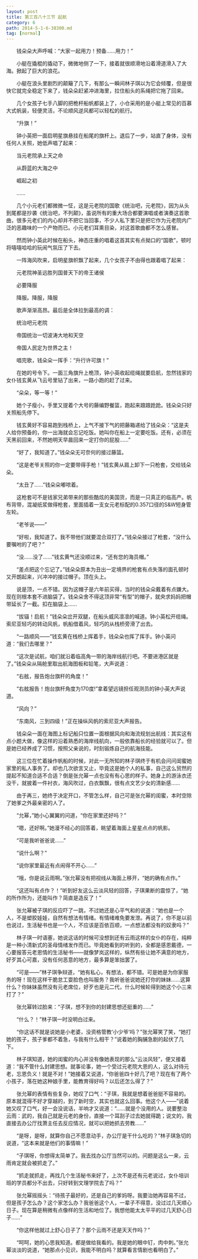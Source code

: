 ```yaml
---
layout: post
title: 第三百八十三节 起航
category: 6
path: 2014-5-1-6-38300.md
tag: [normal]
---
```


　　钱朵朵大声呼喊：“大家一起用力！预备……用力！”

　　小艇在撬棍的撬动下，微微地侧了一下，接着就很顺滑地沿着滑道滑入了大海。掀起了巨大的浪花。

　　小艇在浪头里剧烈的颠簸了几下，有那么一瞬间林子琪以为它会倾覆，但是很快它就完全稳定下来了，钱朵朵赶紧冲进海里，拉住船头的系绳把它拖了回来。

　　几个女孩子七手八脚的把桅杆船帆都装上了，小仓采用的是小艇上常见的百慕大式帆装，轻便灵活，不论顺风逆风都可以轻松的航行。

　　“升旗！”

　　钟小英把一面启明星旗悬挂在船尾的旗杆上。退后了一步，站直了身体，没有任何人关照，她低声唱了起来：

　　当元老院承上天之命

　　从蔚蓝的大海之中

　　崛起之初

　　……

　　几个小元老们都微微一怔，这是元老院的国歌《统治吧，元老院》，因为从头到尾都是抄袭《统治吧，不列颠》，虽说所有的重大场合都要演唱或者演奏这首歌曲，很多元老们的内心却并不把它当回事，不少人私下里只是把它作为元老院内广泛的恶趣味的一个产物而已。小元老们耳熏目染，对这首歌曲都不怎么感冒。

　　然而钟小英此时候在船头，神态庄重的唱着这首其实有点拗口的“国歌”，顿时将嘻嘻哈哈的玩闹气氛压了下去。

　　一阵海风吹来，启明星旗帜飘了起来，几个女孩子不由得也跟着唱了起来：

　　元老院神圣远胜列国普天下的帝王诸侯

　　必要降服

　　降服。降服，降服

　　歌声渐渐高昂。最后是全体拉到最高的调：

　　统治吧元老院

　　帝国统治一切波涛大地和天空

　　帝国人民定为世界之主！

　　唱完歌，钱朵朵一挥手：“升行许可旗！”

　　在她的号令下。一面三角旗升上桅顶，钟小英收起缆绳就要启航，忽然钱家的女仆钱玄黄从飞云号里钻了出来，一路小跑的赶了过来。

　　“朵朵，等一等！”

　　她个子瘦小，手里又提着个大号的藤编野餐篮，跑起来踉踉跄跄。钱朵朵只好关照船先停下。

　　钱玄黄好不容易跑到栈桥上，上气不接下气的把藤箱递给了钱朵朵：“这是夫人给你预备的，你一出海就会忘记吃饭。她叫你在船上一定要吃饭。还有，必须在天黑前回来，不然她明天早晨回来一定打你的屁股……”

　　“好了，我知道了。”钱朵朵无可奈何的接过藤篮。

　　“这是老爷关照的你一定要带得手枪！”钱玄黄从肩上卸下一只枪套，交给钱朵朵。

　　“太丑了……”钱朵朵嘟哝着。

　　这枪套可不是钱家兄弟带来的那些酷炫的美国货，而是一只真正的临高产。帆布背带，混凝纸浆做得枪套，里面插着一支女元老标配的0.357口径的S&W短身管左轮。

　　“老爷说——”

　　“好啦，我知道了。我不带他们就要混合双打了。”钱朵朵接过了枪套，“没什么要嘱咐的了吧？”

　　“没……没了……”钱玄黄气还没顺过来，“还有您的海员帽。”

　　“差点把这个忘记了。”钱朵朵原本为丑出一定境界的枪套有点失落的面孔顿时又开朗起来，兴冲冲的接过帽子。顶在头上。

　　说是顶，一点不错。因为这帽子是六年前买得，当时的钱朵朵戴着有点嫌大。现在则根本套不进脑袋了。钱朵朵舍不得这顶非常“有型”的帽子，就央求妈妈把帽带延长了一截。扣在脑袋上……

　　“拔锚！启航！”钱朵朵岔开双腿，在船头威风凛凛的喊道。钟小英松开缆绳。索尼亚轻巧的转动风帆，帆船借着风，轻巧的从栈桥旁滑了出去。

　　“一路顺风——”钱玄黄在栈桥上挥着手，钱朵朵也挥了挥手。钟小英问道：“我们去哪里？”

　　“这次是试航，咱们就沿着临高角一带的海岸线航行吧。不要进港区就是了。”钱朵朵从隔舱里取出航海图板和铅笔，大声说道：

　　“右舷，报告炮台旗杆的角度！”

　　“右舷报告！炮台旗杆角度为170度!”拿着望远镜担任观测员的钟小英大声说道。

　　“风向？”

　　“东南风，三到四级！”正在操纵风帆的索尼亚大声报告。

　　钱朵朵一面在海图上标记船只位置一面根据风向和海流规划出航线：其实这有点小题大做，像这样的沿着熟悉的海岸线航向，一般依靠船长的经验就可以了。但是她已经养成了习惯，按照父亲说的，时刻锻炼自己的航海技能。

　　这三位在忙着操作帆船的时候，对此一无所知的林子琪终于有机会问问闺蜜她家里的私人事务了。却也几次欲言又止，毕竟这是她个人的私事，自己这么贸然的提起不知道合适不合适？倒是张允幂一点也没有有心思的样子。她身上的游泳衣还没干，就披着一件衬衣，海风吹过，白衣飘飘，很有点文艺少女的清新感……

　　由于再三，她终于决定开口，不管怎么样，自己可是张允幂的闺蜜，本时空除了她爹之外最亲密的人了。

　　“允幂，”她小心翼翼的问道，“你在家里还好吗？”

　　“嗯，还好啊。”她漫不经心的回答着，眺望着海面上星星点点的帆影。

　　“可是我听爸爸说……”

　　“说什么啊？”

　　“说你家里最近有点闹得不开心……”

　　“哦，你是说云雨啊。”张允幂没有把视线从海面上移开，“她的确有点作。”

　　“这还叫有点作？！”听到好友这么云淡风轻的回答，子琪果断的震惊了，“她的所作所为，还能叫作？简直是造反了！”

　　张允幂被子琪的反应吓了一跳，不过她还是心平气和的说道：“她也是一个人，不是塑胶娃娃，自然有想法有情绪。有情绪难免要发泄。再说了，你不是以前也说过，生活秘书也是一个人，不应该是百依百顺，一点想法都没有的奴隶吗？”

　　林子琪一时语塞，她说这话的时候可没想到还有云雨这样的女仆的存在，纯粹是一种小清新式的圣母情绪发作而已。毕竟她看到的听到的，全都是感恩戴德，一心要报答元老恩情的生活秘书——就像梦岚这样的，纵然有些让她不满意的地方，好歹其心可嘉，没有任何恶意的地方，最多算是笨拙罢了。

　　“可是——”林子琪争辩道，“她有私心，有想法，都不错。可是她是为你家服务的呀！现在这样干脆怠工耍脸色也叫服务？我听爸爸说她还打你的妹妹……这算什么？你妹妹虽然没有元老席位，好歹也是元二代，什么时候轮得到她这个小三来打了？”

　　张允幂转过脸来：“子琪，想不到你的封建思想还挺重的……”

　　“什么？！”林子琪一时没明白过来。

　　“你这话不就是说她是小老婆，没资格管教‘小少爷’吗？”张允幂笑了笑，“她打她的孩子，孩子爹都不着急，与我有什么相干？”说着她的胸脯急剧的起伏了几下。

　　林子琪知道，她的闺蜜的内心并没有像她表现的那么“云淡风轻”，便又接着道：“我不管什么封建思想。就事论事，她一个受过元老院大恩的人，这么对待元老，忘恩负义！就是不对！”她接着又说道，“你爸爸四十好几了吧？现在有了两个小孩子，落在她这种娘手里，能教育得好吗？以后还怎么得了？”

　　张允幂的表情有些复杂，她叹了口气：“子琪，我就是想着爸爸挺不容易的。原本就混得不好才穿越的，到了新时空，其实也就这么回事。他这个人——”说着她又叹了口气，好一会没说话，半响才又说道：“……就是个没用的人。说要整治云雨：武的，我自己就是元老的身份，直接一个耳刮子过去她就得跪；说文的，我直接去办公厅找萧主任去反应情况，就可以把她抓去劳教……”

　　“是呀，是呀，就算你自己不愿意动手，办公厅是干什么吃的？”林子琪急切的说道，“这本来就是他们的事情嘛！”

　　“子琪呀，你想得太简单了。我去找办公厅当然可以的。问题是这么一来，云雨肯定就会被抓走了。”

　　“抓走就抓走，再找几个生活秘书来好了，上次不是还有元老说过，女仆培训班的学员都分不出去，只好转到文理学院去了吗？”

　　张允幂摇摇头：“待孩子最好的，还是自己的爹妈呀。我要治她再容易不过，但是孩子怎么办？这个家怎么办？我爸爸这个人，一辈子不得意，没过过几天顺心日子。现在算是稍微有点像样的生活和地位了。我想他能太太平平的过几天舒心日子……”

　　“你这样他就过上舒心日子了？那个云雨不还是天天作吗？”

　　“呵呵，她的心思我知道。都是做给我看的。我是她的眼中钉，肉中刺。”张允幂淡淡的说道，“她那点小见识，我能不明白吗？就算看言情剧也看明白了。”

